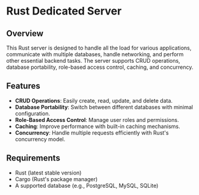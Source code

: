 # Rust Dedicated Server

## Overview

This Rust server is designed to handle all the load for various applications, communicate with multiple databases, handle networking, and perform other essential backend tasks. The server supports CRUD operations, database portability, role-based access control, caching, and concurrency.

## Features

- **CRUD Operations**: Easily create, read, update, and delete data.
- **Database Portability**: Switch between different databases with minimal configuration.
- **Role-Based Access Control**: Manage user roles and permissions.
- **Caching**: Improve performance with built-in caching mechanisms.
- **Concurrency**: Handle multiple requests efficiently with Rust's concurrency model.

## Requirements

- Rust (latest stable version)
- Cargo (Rust's package manager)
- A supported database (e.g., PostgreSQL, MySQL, SQLite)

